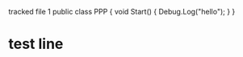 tracked file 1
public class PPP
{
    void Start()
    {
        Debug.Log("hello");
    }
}
# test line
